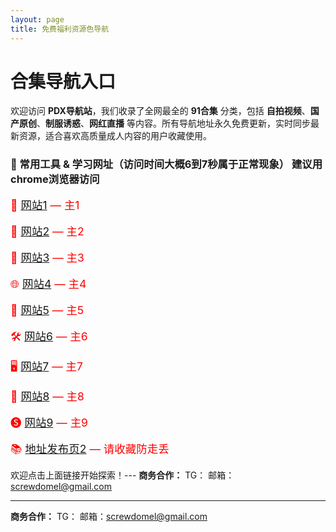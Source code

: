 ```yaml
---
layout: page
title: 免费福利资源色导航
---
```

<h1>合集导航入口</h1>
<p>
欢迎访问 <strong>PDX导航站</strong>，我们收录了全网最全的 <strong>91合集</strong> 分类，包括 <strong>自拍视频</strong>、<strong>国产原创</strong>、<strong>制服诱惑</strong>、<strong>网红直播</strong> 等内容。所有导航地址永久免费更新，实时同步最新资源，适合喜欢高质量成人内容的用户收藏使用。
</p>

### 🔗 常用工具 & 学习网址（访问时间大概6到7秒属于正常现象） 建议用chrome浏览器访问

<span style="color: red; font-size: 1.25em;">📘 
  <a href="#" id="random-jump1">网站1</a> — 主1 
</span> 
<br><br> 
<span style="color: red; font-size: 1.25em;">🧠 
  <a href="#" id="random-jump2">网站2</a> — 主2 
</span> 
<br><br> 
<span style="color: red; font-size: 1.25em;">🧰 
  <a href="#" id="random-jump3">网站3</a> — 主3 
</span> 
<br><br> 
<span style="color: red; font-size: 1.25em;">🌐 
  <a href="#" id="random-jump4">网站4</a> — 主4 
</span> 
<br><br> 
<span style="color: red; font-size: 1.25em;">🔗 
  <a href="#" id="random-jump5">网站5</a> — 主5 
</span> 
<br><br> 
<span style="color: red; font-size: 1.25em;">🛠️ 
  <a href="#" id="random-jump6">网站6</a> — 主6 
</span> 
<br><br> 
<span style="color: red; font-size: 1.25em;">🖥️ 
  <a href="#" id="random-jump7">网站7</a> — 主7 
</span> 
<br><br> 
<span style="color: red; font-size: 1.25em;">📡 
  <a href="#" id="random-jump8">网站8</a> — 主8 
</span> 
<br><br> 
<span style="color: red; font-size: 1.25em;">🅢 
  <a href="#" id="random-jump9">网站9</a> — 主9 
</span> 
<br><br>
<span style="color: red; font-size: 1.25em;">📚 
  <a href="https://rentry.org/pdxpdx">地址发布页2</a> — 请收藏防走丢
</span>

欢迎点击上面链接开始探索！---
**商务合作：** TG：  邮箱：screwdomel@gmail.com

<script>
var sites1 = ["https://zndwads.pdx2.cc/","https://gootdad.pdx2.cc/","https://sdwdax.pdx2.cc/"];
var sites2 = ["https://ubeasq.pdx3.cc/","https://kudsbs.pdx3.cc/","https://nhsawn.pdx3.cc/"];
var sites3 = ["https://heufhd.pdx4.cc/","https://bsadwb.pdx4.cc/","https://heufhd.pdx4.cc/"];
var sites4 = ["https://a6.pdx5.cc/","https://b5.pdx5.cc/","https://x5pdx5.cc/"];
var sites5 = ["https://x5.pdx6.cc/","https://b5.pdx6.cc/","https://a5.pdx6.cc/"];
var sites6 = ["https://x5.pdx7.cc/","https://b5.pdx7.cc/","https://a5.pdx7.cc/"];
var sites7 = ["https://x5.pdx8.cc/","https://b5.pdx8.cc/","https://a5.pdx8.cc/"];
var sites8 = ["https://x5.pdx9.cc/","https://b5.pdx9.cc/","https://a5.pdx9.cc/"];
document.getElementById('random-jump1').onclick = function(e) {e.preventDefault();window.location.href = sites1[Math.floor(Math.random() * sites1.length)];}
document.getElementById('random-jump2').onclick = function(e) {e.preventDefault();window.location.href = sites2[Math.floor(Math.random() * sites2.length)];}
document.getElementById('random-jump3').onclick = function(e) {e.preventDefault();window.location.href = sites3[Math.floor(Math.random() * sites3.length)];}
document.getElementById('random-jump4').onclick = function(e) {e.preventDefault();window.location.href = sites4[Math.floor(Math.random() * sites4.length)];}
document.getElementById('random-jump5').onclick = function(e) {e.preventDefault();window.location.href = sites5[Math.floor(Math.random() * sites5.length)];}
document.getElementById('random-jump6').onclick = function(e) {e.preventDefault();window.location.href = sites6[Math.floor(Math.random() * sites6.length)];}
document.getElementById('random-jump7').onclick = function(e) {e.preventDefault();window.location.href = sites7[Math.floor(Math.random() * sites7.length)];}
document.getElementById('random-jump8').onclick = function(e) {e.preventDefault();window.location.href = sites8[Math.floor(Math.random() * sites8.length)];}
</script>
<!-- 页面底部商务合作信息 -->
---
**商务合作：** TG：  邮箱：screwdomel@gmail.com
